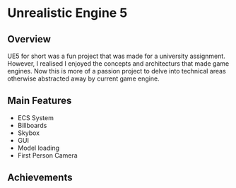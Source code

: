 # Unrealistic Engine 5

## Overview 
UE5 for short was a fun project that was made for a university assignment. However, I realised I enjoyed the concepts and architecturs that made game engines. Now this is more of a passion project to delve into technical areas otherwise abstracted away by current game engine.

## Main Features
* ECS System
* Billboards
* Skybox
* GUI
* Model loading 
* First Person Camera

## Achievements

